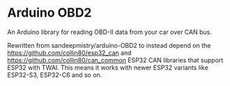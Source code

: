 # Arduino OBD2

An Arduino library for reading OBD-II data from your car over CAN bus. 


Rewritten from sandeepmistry/arduino-OBD2 to instead depend on the https://github.com/collin80/esp32_can and https://github.com/collin80/can_common ESP32 CAN libraries that support ESP32 with TWAI. This means it works with newer ESP32 variants like ESP32-S3, ESP32-C6 and so on.

